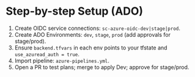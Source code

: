 # Step-by-step Setup (ADO)
1) Create OIDC service connections: `sc-azure-oidc-dev|stage|prod`.
2) Create ADO Environments: `dev`, `stage`, `prod` (add approvals for stage/prod).
3) Ensure `backend.tfvars` in each env points to your tfstate and `use_azuread_auth = true`.
4) Import pipeline: `azure-pipelines.yml`.
5) Open a PR to test plans; merge to apply Dev; approve for stage/prod.
